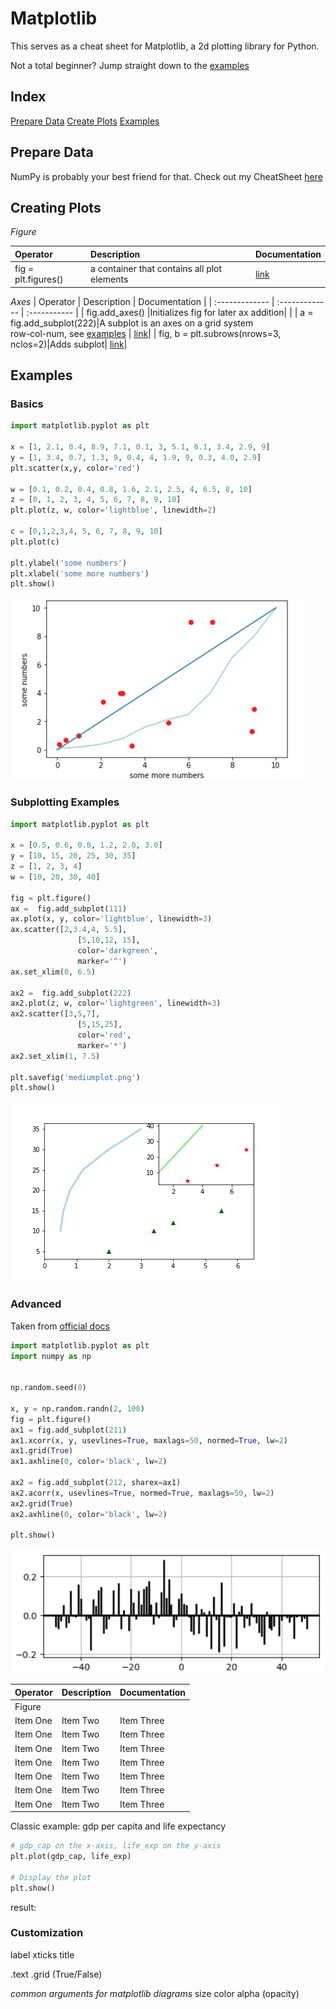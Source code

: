 # Matplotlib

This serves as a cheat sheet for Matplotlib, a 2d plotting library for Python.

Not a total beginner? Jump straight down to the [examples](#examples)

## Index
[Prepare Data](#prepare)
[Create Plots](#plots)
[Examples](#examples)

## Prepare Data <a name="prepare"></a>

NumPy is probably your best friend for that. Check out my CheatSheet [here](https://github.com/juliangaal/python-cheat-sheet/blob/master/NumPy/NumPy.md)

## Creating Plots <a name="plots"></a>
*Figure*

| Operator    | Description     | Documentation |
| :------------- | :------------- | :----------- |
| fig = plt.figures()      | a container that contains all plot elements | [link](http://matplotlib.org/api/figure_api.html) |

*Axes*
| Operator    | Description     | Documentation |
| :------------- | :------------- | :----------- |
| fig.add_axes() |Initializes fig for later ax addition| |
| a = fig.add_subplot(222)|A subplot is an axes on a grid system <br/> row-col-num, see [examples](#examples) | [link](http://matplotlib.org/api/figure_api.html#matplotlib.figure.Figure)|
| fig, b = plt.subrows(nrows=3, nclos=2)|Adds subplot| [link](http://matplotlib.org/api/pyplot_api.html#matplotlib.pyplot.subplot)|

## Examples

### Basics
```python
import matplotlib.pyplot as plt

x = [1, 2.1, 0.4, 8.9, 7.1, 0.1, 3, 5.1, 6.1, 3.4, 2.9, 9]
y = [1, 3.4, 0.7, 1.3, 9, 0.4, 4, 1.9, 9, 0.3, 4.0, 2.9]
plt.scatter(x,y, color='red')

w = [0.1, 0.2, 0.4, 0.8, 1.6, 2.1, 2.5, 4, 6.5, 8, 10]
z = [0, 1, 2, 3, 4, 5, 6, 7, 8, 9, 10]
plt.plot(z, w, color='lightblue', linewidth=2)

c = [0,1,2,3,4, 5, 6, 7, 8, 9, 10]
plt.plot(c)

plt.ylabel('some numbers')
plt.xlabel('some more numbers')
plt.show()
```
![alt-text](/img/plot.png)

### Subplotting Examples
```python
import matplotlib.pyplot as plt

x = [0.5, 0.6, 0.8, 1.2, 2.0, 3.0]
y = [10, 15, 20, 25, 30, 35]
z = [1, 2, 3, 4]
w = [10, 20, 30, 40]

fig = plt.figure()
ax =  fig.add_subplot(111)
ax.plot(x, y, color='lightblue', linewidth=3)
ax.scatter([2,3.4,4, 5.5],
               [5,10,12, 15],
               color='darkgreen',
               marker='^')
ax.set_xlim(0, 6.5)

ax2 =  fig.add_subplot(222)
ax2.plot(z, w, color='lightgreen', linewidth=3)
ax2.scatter([3,5,7],
               [5,15,25],
               color='red',
               marker='*')
ax2.set_xlim(1, 7.5)

plt.savefig('mediumplot.png')
plt.show()
```
![alt-text](/img/mediumplot.png)

### Advanced

Taken from [official docs](http://matplotlib.org/api/pyplot_api.html)
```python
import matplotlib.pyplot as plt
import numpy as np


np.random.seed(0)

x, y = np.random.randn(2, 100)
fig = plt.figure()
ax1 = fig.add_subplot(211)
ax1.xcorr(x, y, usevlines=True, maxlags=50, normed=True, lw=2)
ax1.grid(True)
ax1.axhline(0, color='black', lw=2)

ax2 = fig.add_subplot(212, sharex=ax1)
ax2.acorr(x, usevlines=True, normed=True, maxlags=50, lw=2)
ax2.grid(True)
ax2.axhline(0, color='black', lw=2)

plt.show()
```
![alt-text](/img/advancedplot.png)

| Operator    | Description     | Documentation |
| :------------- | :------------- | :----------- |
| Figure       |        |    |
| Item One       | Item Two       | Item Three   |
| Item One       | Item Two       | Item Three   |
| Item One       | Item Two       | Item Three   |
| Item One       | Item Two       | Item Three   |
| Item One       | Item Two       | Item Three   |
| Item One       | Item Two       | Item Three   |
| Item One       | Item Two       | Item Three   |



Classic example: gdp per capita and life expectancy
```python
# gdp_cap on the x-axis, life_exp on the y-axis
plt.plot(gdp_cap, life_exp)

# Display the plot
plt.show()
```
result:

### Customization
label
xticks
title

.text
.grid (True/False)

*common arguments for matplotlib diagrams*
size
color
alpha (opacity)
